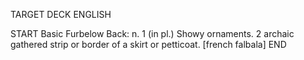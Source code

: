 TARGET DECK
ENGLISH

START
Basic
Furbelow
Back: n. 1 (in pl.) Showy ornaments. 2 archaic gathered strip or border of a skirt or petticoat. [french falbala]
END
